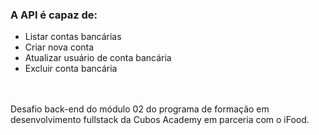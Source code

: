 <div>
    <h3>A API é capaz de:</h3>
    <ul>
        <li>Listar contas bancárias</li>
        <li>Criar nova conta</>
        <li>Atualizar usuário de conta bancária</li>
        <li>Excluir conta bancária</>
    </ul>
</div><br><br>

<div>Desafio back-end do módulo 02 do programa de formação em desenvolvimento fullstack da Cubos Academy em parceria com o iFood.</div>
